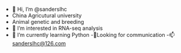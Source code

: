- 👋 Hi, I’m @sanderslhc
- China Agricutural university
- Animal genetic and breeding
- 👀 I’m interested in RNA-seq analysis
- 🌱 I’m currently learning Python
-💞️Looking for communication
-📫sanderslhc@126.com

<!---
sanderslhc/sanderslhc is a ✨ special ✨ repository because its `README.md` (this file) appears on your GitHub profile.
You can click the Preview link to take a look at your changes.
--->
